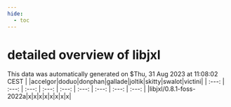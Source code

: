 ```yaml
---
hide:
  - toc
---
```


detailed overview of libjxl
===========================


This data was automatically generated on $Thu, 31 Aug 2023 at 11:08:02 CEST
| |accelgor|doduo|donphan|gallade|joltik|skitty|swalot|victini|
| :---: | :---: | :---: | :---: | :---: | :---: | :---: | :---: | :---: |
|libjxl/0.8.1-foss-2022a|x|x|x|x|x|x|x|x|
